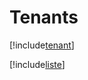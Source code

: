 # Tenants

[!include[tenant](tenants.tenant.autogen.md)]

[!include[liste](tenants.liste.autogen.md)]



















































































































































